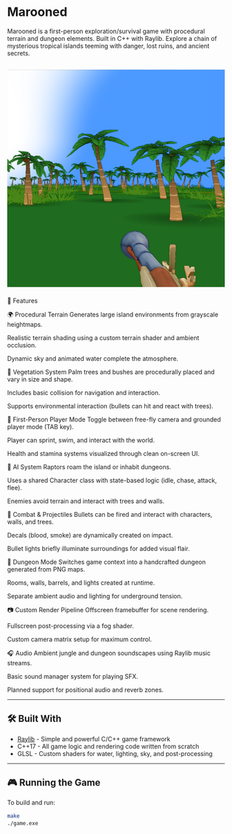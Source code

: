 # Marooned

Marooned is a first-person exploration/survival game with procedural terrain and dungeon elements. Built in C++ with Raylib. Explore a chain of mysterious tropical islands teeming with danger, lost ruins, and ancient secrets.

![Gameplay Screenshot](assets/Screenshot3.png)
---

🧩 Features

🌍 Procedural Terrain
Generates large island environments from grayscale heightmaps.

Realistic terrain shading using a custom terrain shader and ambient occlusion.

Dynamic sky and animated water complete the atmosphere.

🌿 Vegetation System
Palm trees and bushes are procedurally placed and vary in size and shape.

Includes basic collision for navigation and interaction.

Supports environmental interaction (bullets can hit and react with trees).

🧍 First-Person Player Mode
Toggle between free-fly camera and grounded player mode (TAB key).

Player can sprint, swim, and interact with the world.

Health and stamina systems visualized through clean on-screen UI.

🧠 AI System
Raptors roam the island or inhabit dungeons.

Uses a shared Character class with state-based logic (idle, chase, attack, flee).

Enemies avoid terrain and interact with trees and walls.

🔫 Combat & Projectiles
Bullets can be fired and interact with characters, walls, and trees.

Decals (blood, smoke) are dynamically created on impact.

Bullet lights briefly illuminate surroundings for added visual flair.

🏰 Dungeon Mode
Switches game context into a handcrafted dungeon generated from PNG maps.

Rooms, walls, barrels, and lights created at runtime.

Separate ambient audio and lighting for underground tension.

📷 Custom Render Pipeline
Offscreen framebuffer for scene rendering.

Fullscreen post-processing via a fog shader.

Custom camera matrix setup for maximum control.

🎧 Audio
Ambient jungle and dungeon soundscapes using Raylib music streams.

Basic sound manager system for playing SFX.

Planned support for positional audio and reverb zones.

---

## 🛠 Built With

- [Raylib](https://www.raylib.com/) - Simple and powerful C/C++ game framework  
- C++17 - All game logic and rendering code written from scratch  
- GLSL - Custom shaders for water, lighting, sky, and post-processing  

---

## 🎮 Running the Game

To build and run:

```bash
make
./game.exe
